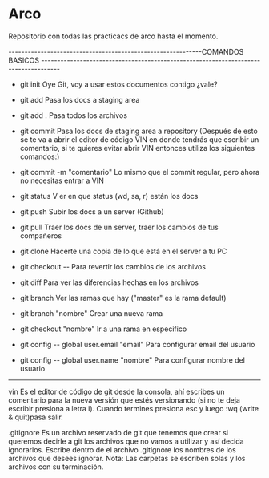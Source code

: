 # Arco
Repositorio con todas las practicacs de arco hasta el momento.

------------------------------------------------------------COMANDOS BASICOS ------------------------------------------------------------------------------------    
* git init                                     Oye Git, voy a usar estos documentos contigo ¿vale?
* git add                                      <file> Pasa los docs a staging area 
* git add .                                    Pasa todos los archivos
* git commit                                   Pasa los docs de staging area a repository (Después de esto se te va a abrir el editor de código VIN en donde tendrás que escribir                                                  un comentario, si te quieres                      evitar abrir VIN entonces utiliza los siguientes comandos:)
* git commit -m "comentario"                   Lo mismo que el commit regular, pero ahora no necesitas entrar a VIN
* git status V                                 er en que status (wd, sa, r) están los docs
* git push                                     Subir los docs a un server (Github)
* git pull                                     Traer los docs de un server, traer los cambios de tus compañeros
* git clone                                    Hacerte una copia de lo que está en el server a tu PC
* git checkout -- <file>                       Para revertir los cambios de los archivos
* git diff <file>                              Para ver las diferencias hechas en los archivos
* git branch                                   Ver las ramas que hay ("master" es la rama default)
* git branch "nombre"                          Crear una nueva rama
* git checkout "nombre"                        Ir a una rama en especifico 

*  git config -- global user.email "email"     Para configurar email del usuario
*  git config -- global user.name "nombre"     Para configurar nombre del usuario
--------------------------------------------------------------------------------------------------------------------------------------------------------------------            

vin Es el editor de código de git desde la consola, ahí escribes un comentario para la nueva versión que estés versionando (si no te deja escribir presiona a letra i). Cuando termines presiona esc y luego :wq (write & quit)pasa salir.

.gitignore Es un archivo reservado de git que tenemos que crear si queremos decirle a git los archivos que no vamos a utilizar y así decida ignorarlos.
Escribe dentro de el archivo .gitignore los nombres de los archivos que desees ignorar.
Nota: Las carpetas se escriben solas y los archivos con su terminación.
